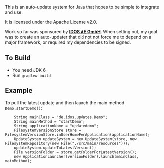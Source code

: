 This is an auto-update system for Java that hopes to be simple to integrate and use.

It is licensed under the Apache License v2.0.

Work so far was sponsored by **[IDOS AE GmbH](http://www.idos.de)**.
When setting out, my goal was to create an auto-updater that did not not force me to depend on a major framework, or required my dependencies to be signed.

## To Build
* You need JDK 6
* Run ``gradlew build``

## Example

To pull the latest update and then launch the main method ``Demo.startDemo()``:

```
    String mainClass = "de.idos.updates.Demo";
    String mainMethod = "startDemo";
    String applicationName = "updatedemo";
    FilesystemVersionStore store = FilesystemVersionStore.inUserHomeForApplication(applicationName);
    UpdateSystem updateSystem = new UpdateSystem(store, new FilesystemRepository(new File("./src/main/resources")));
    updateSystem.updateToLatestVersion();
    File versionFolder = store.getFolderForLatestVersion();
    new ApplicationLauncher(versionFolder).launch(mainClass, mainMethod);
```